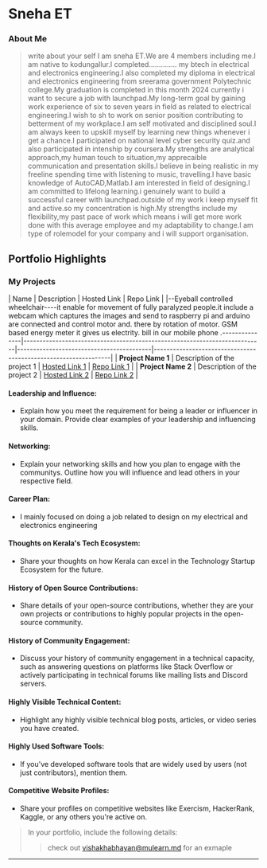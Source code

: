 # Sneha ET 

### About Me

> write about your self I am sneha ET.We are 4 members including me.I am native to kodungallur.I completed.............. my btech in electrical and electronics engineering.I also completed my diploma in electrical and electronics engineering from sreerama government Polytechnic college.My graduation is completed in this month 2024
currently i want to secure a job with launchpad.My long-term goal by gaining work experience of six to seven years in field as related to electrical engineering.I wish to sh to work on senior position contributing to betterment of my workplace.I am self motivated and disciplined soul.I am always keen to upskill myself by learning new things whenever i get a chance.I participated on national level cyber security quiz.and also participated in intenship by coursera.My strengths are analytical approach,my human touch to situation,my apprecaible communication and presentation skills.I believe in being realistic in my freeline spending time with listening to music, travelling.I have basic knowledge of AutoCAD,Matlab.I am interested in field of designing.I am committed to lifelong learning.i genuinely want to build a successful career with launchpad.outside of my work i keep myself fit and active.so my concentration is high.My strengths include my flexibility,my past pace of work which means i will get more work done with this average employee and my adaptability to change.I am type of rolemodel for your company and i will support organisation.

## Portfolio Highlights

### My Projects

| Name                | Description                                                               | Hosted Link                              | Repo Link                                                      |
|--Eyeball controlled wheelchair----it enable  for movement of fully paralyzed people.it include a webcam which captures the images and send to raspberry pi and arduino are connected and control motor and. there by rotation of motor.          GSM based energy meter it gives us electrity. bill in our mobile phone .---------------|---------------------------------------------------------------------------|------------------------------------------|----------------------------------------------------------------|
| **Project Name 1**  | Description of the project 1                                              | [Hosted Link 1](https://example.com)    | [Repo Link 1](https://github.com/username/project1)             |
| **Project Name 2**  | Description of the project 2                                              | [Hosted Link 2](https://example.com)    | [Repo Link 2](https://github.com/username/project2)             |

#### Leadership and Influence:

- Explain how you meet the requirement for being a leader or influencer in your domain. Provide clear examples of your leadership and influencing skills.

#### Networking:

- Explain your networking skills and how you plan to engage with the communitys. Outline how you will influence and lead others in your respective field.

#### Career Plan:

- I mainly focused on doing a job related to design on my electrical and electronics engineering 

#### Thoughts on Kerala's Tech Ecosystem:

- Share your thoughts on how Kerala can excel in the Technology Startup Ecosystem for the future.

#### History of Open Source Contributions:

- Share details of your open-source contributions, whether they are your own projects or contributions to highly popular projects in the open-source community.

#### History of Community Engagement:

-  Discuss your history of community engagement in a technical capacity, such as answering questions on platforms like Stack Overflow or actively participating in technical forums like mailing lists and Discord servers.

#### Highly Visible Technical Content:

- Highlight any highly visible technical blog posts, articles, or video series you have created.

#### Highly Used Software Tools:

- If you've developed software tools that are widely used by users (not just contributors), mention them.

#### Competitive Website Profiles:

- Share your profiles on competitive websites like Exercism, HackerRank, Kaggle, or any others you're active on.



> In your portfolio, include the following details:
>> check out [vishakhabhayan@mulearn.md](./profiles/vishakhabhayan@mulearn.md) for an exmaple

---
